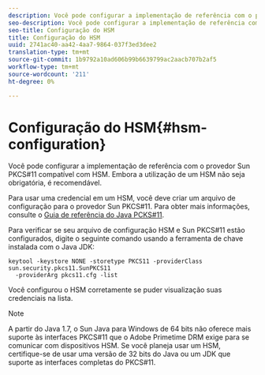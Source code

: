 ```yaml
---
description: Você pode configurar a implementação de referência com o provedor Sun PKCS#11 compatível com HSM. Embora a utilização de um HSM não seja obrigatória, é recomendável.
seo-description: Você pode configurar a implementação de referência com o provedor Sun PKCS#11 compatível com HSM. Embora a utilização de um HSM não seja obrigatória, é recomendável.
seo-title: Configuração do HSM
title: Configuração do HSM
uuid: 2741ac40-aa42-4aa7-9864-037f3ed3dee2
translation-type: tm+mt
source-git-commit: 1b9792a10ad606b99b6639799ac2aacb707b2af5
workflow-type: tm+mt
source-wordcount: '211'
ht-degree: 0%

---
```



# Configuração do HSM{#hsm-configuration}

Você pode configurar a implementação de referência com o provedor Sun PKCS#11 compatível com HSM. Embora a utilização de um HSM não seja obrigatória, é recomendável.

Para usar uma credencial em um HSM, você deve criar um arquivo de configuração para o provedor Sun PKCS#11. Para obter mais informações, consulte o [Guia de referência do Java PCKS#11](https://docs.oracle.com/javase/1.5.0/docs/guide/security/p11guide.html).

Para verificar se seu arquivo de configuração HSM e Sun PKCS#11 estão configurados, digite o seguinte comando usando a ferramenta de chave instalada com o Java JDK:

```
keytool -keystore NONE -storetype PKCS11 -providerClass sun.security.pkcs11.SunPKCS11 
  -providerArg pkcs11.cfg -list
```

Você configurou o HSM corretamente se puder visualização suas credenciais na lista.

>[!NOTE]
>
>A partir do Java 1.7, o Sun Java para Windows de 64 bits não oferece mais suporte às interfaces PKCS#11 que o Adobe Primetime DRM exige para se comunicar com dispositivos HSM. Se você planeja usar um HSM, certifique-se de usar uma versão de 32 bits do Java ou um JDK que suporte as interfaces completas do PKCS#11.

